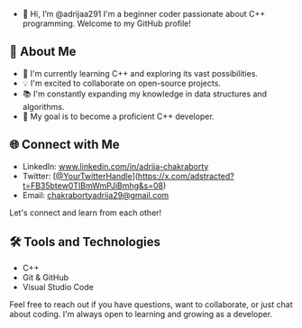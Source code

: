 - 👋 Hi, I’m @adrijaa291
I'm a beginner coder passionate about C++ programming. Welcome to my GitHub profile! 

## 🚀 About Me 

- 🌱 I'm currently learning C++ and exploring its vast possibilities.
- 💡 I'm excited to collaborate on open-source projects.
- 📚 I'm constantly expanding my knowledge in data structures and algorithms.
- 🎯 My goal is to become a proficient C++ developer. 

## 🌐 Connect with Me 

- LinkedIn: www.linkedin.com/in/adrija-chakraborty
- Twitter: [[@YourTwitterHandle](link-to-your-twitter)](https://x.com/adstracted?t=FB35btew0TIBmWmPJiBmhg&s=08)
- Email: chakrabortyadrija29@gmail.com 

Let's connect and learn from each other! 

## 🛠️ Tools and Technologies 

- C++
- Git & GitHub
- Visual Studio Code 

Feel free to reach out if you have questions, want to collaborate, or just chat about coding. I'm always open to learning and growing as a developer.
